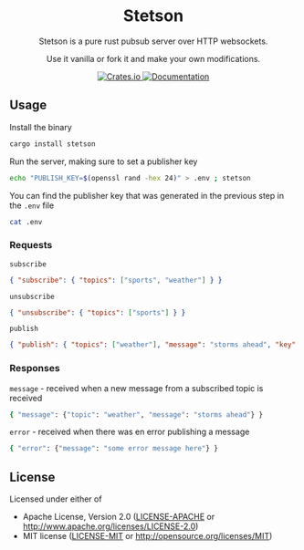 <h1 align="center">
  Stetson
</h1>

<p align="center">
  Stetson is a pure rust pubsub server over HTTP websockets.
</p>

<p align="center">
  Use it vanilla or fork it and make your own modifications.
</p>

<div align="center">
  <a href="https://crates.io/crates/stetson">
    <image src="https://img.shields.io/crates/v/stetson.svg" alt="Crates.io" />
  </a>
  <a href="https://docs.rs/stetson/">
    <image src="https://docs.rs/stetson/badge.svg" alt="Documentation" />
  </a>
</div>


## Usage

Install the binary

```bash
cargo install stetson
```

Run the server, making sure to set a publisher key

```bash
echo "PUBLISH_KEY=$(openssl rand -hex 24)" > .env ; stetson
```

You can find the publisher key that was generated in the previous step in the `.env` file

```bash
cat .env
```

### Requests

`subscribe`

```json
{ "subscribe": { "topics": ["sports", "weather"] } }
```

`unsubscribe`

```json
{ "unsubscribe": { "topics": ["sports"] } }
```

`publish`

```json
{ "publish": { "topics": ["weather"], "message": "storms ahead", "key": "..." } }
```

### Responses

`message` - received when a new message from a subscribed topic is received

```bash
{ "message": {"topic": "weather", "message": "storms ahead"} }
```

`error` - received when there was en error publishing a message

```bash
{ "error": {"message": "some error message here"} }
```

## License

Licensed under either of

 * Apache License, Version 2.0
   ([LICENSE-APACHE](LICENSE-APACHE) or http://www.apache.org/licenses/LICENSE-2.0)
 * MIT license
   ([LICENSE-MIT](LICENSE-MIT) or http://opensource.org/licenses/MIT)
